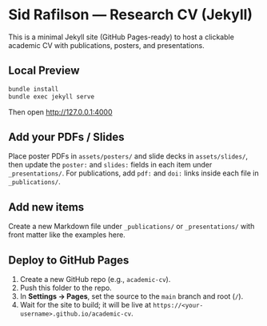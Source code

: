 # Sid Rafilson — Research CV (Jekyll)

This is a minimal Jekyll site (GitHub Pages-ready) to host a clickable academic CV with publications, posters, and presentations.

## Local Preview

```bash
bundle install
bundle exec jekyll serve
```
Then open http://127.0.0.1:4000

## Add your PDFs / Slides
Place poster PDFs in `assets/posters/` and slide decks in `assets/slides/`, then update the `poster:` and `slides:` fields in each item under `_presentations/`. For publications, add `pdf:` and `doi:` links inside each file in `_publications/`.

## Add new items
Create a new Markdown file under `_publications/` or `_presentations/` with front matter like the examples here.

## Deploy to GitHub Pages
1. Create a new GitHub repo (e.g., `academic-cv`).
2. Push this folder to the repo.
3. In **Settings → Pages**, set the source to the `main` branch and root (`/`).
4. Wait for the site to build; it will be live at `https://<your-username>.github.io/academic-cv`.
